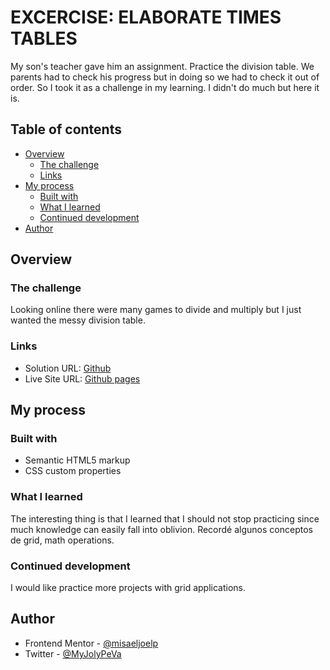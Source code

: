 # EXCERCISE: ELABORATE TIMES TABLES

My son's teacher gave him an assignment. Practice the division table. We parents had to check his progress but in doing so we had to check it out of order. So I took it as a challenge in my learning. I didn't do much but here it is.

## Table of contents

- [Overview](#overview)
  - [The challenge](#the-challenge)
  - [Links](#links)
- [My process](#my-process)
  - [Built with](#built-with)
  - [What I learned](#what-i-learned)
  - [Continued development](#continued-development)
- [Author](#author)

## Overview

### The challenge
Looking online there were many games to divide and multiply but I just wanted the messy division table.

### Links

- Solution URL: [Github](https://github.com/misaeljoelp/timetables )
- Live Site URL: [Github pages](https://misaeljoelp.github.io/timetables/timestable.html)

## My process

### Built with

- Semantic HTML5 markup
- CSS custom properties

### What I learned
The interesting thing is that I learned that I should not stop practicing since much knowledge can easily fall into oblivion.
Recordé algunos conceptos de grid, math operations.

### Continued development

I would like practice more projects with grid applications.

## Author

- Frontend Mentor - [@misaeljoelp](https://www.frontendmentor.io/profile/misaeljoelp)
- Twitter - [@MyJolyPeVa](https://www.twitter.com/MyJolyPeVa)


